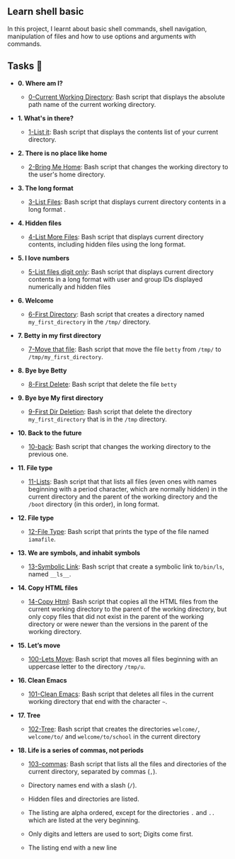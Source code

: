 ## Learn shell basic
In this project, I learnt about basic shell commands, shell navigation, manipulation of files and how to use options and arguments with commands.
## Tasks :page_with_curl:
* **0. Where am I?**

  * [0-Current Working Directory](0-current_working_directory): Bash script that displays the absolute path name of the current working directory.

* **1. What's in there?**

  * [1-List it](1-listit): Bash script that displays the contents list of your current directory.

* **2. There is no place like home**

  * [2-Bring Me Home](2-bring_me_home): Bash script that changes the working directory to the user's home directory.

* **3. The long format**

  * [3-List Files](3-listfiles): Bash script that displays current directory contents in a long format
  .
* **4. Hidden files**

  * [4-List More Files](4-listmorefiles): Bash script that displays current directory contents, including hidden files using the long format.

* **5. I love numbers**

  * [5-List files digit only](5-listfilesdigitonly): Bash script that displays current directory contents in a long format with user and group IDs displayed numerically and hidden files

* **6. Welcome**

  * [6-First Directory](6-firstdirectory): Bash script that creates a directory named `my_first_directory` in the `/tmp/` directory.

* **7. Betty in my first directory**

  * [7-Move that file](7-movethatfile): Bash script that move the file `betty` from `/tmp/` to `/tmp/my_first_directory`.

* **8. Bye bye Betty**

  * [8-First Delete](8-firstdelete): Bash script that delete the file `betty`

* **9. Bye bye My first directory**

  * [9-First Dir Deletion](9-firstdirdeletion): Bash script that delete the directory `my_first_directory` that is in the `/tmp` directory.

* **10. Back to the future**

  * [10-back](10-back): Bash script that changes the working directory to the previous one.

* **11. File type**

  * [11-Lists](11-lists): Bash script that that lists all files (even ones with names beginning with a period character, which are normally hidden) in the current directory and the parent of the working directory and the `/boot` directory (in this order), in long format.

* **12. File type**

  * [12-File Type](12-file_type): Bash script that prints the type of the file named `iamafile`.

* **13. We are symbols, and inhabit symbols**

  * [13-Symbolic Link](13-symbolic_link): Bash script that create a symbolic link to`/bin/ls`, named  `__ls__`.

* **14. Copy HTML files**

  * [14-Copy Html](14-copy_html): Bash script that copies all the HTML files from the current working directory to the parent of the working directory, but only copy files that did not exist in the parent of the working directory or were newer than the versions in the parent of the working directory.

* **15. Let’s move**

  * [100-Lets Move](100-lets_move): Bash script that moves all files beginning with an uppercase letter to the directory `/tmp/u`.

* **16. Clean Emacs**

  * [101-Clean Emacs](101-clean_emacs): Bash script that deletes all files in the current working directory that end with the character `~`.

* **17. Tree**

  * [102-Tree](102-tree): Bash script that creates the directories `welcome/`, `welcome/to/` and `welcome/to/school` in the current directory

* **18. Life is a series of commas, not periods**

  * [103-commas](103-commas): Bash script that lists all the files and directories of the current directory, separated by commas (`,`).

  * Directory names end with a slash (`/`).

  * Hidden files and directories are listed.

  * The listing are alpha ordered, except for the directories `.` and `..` which are listed at the very beginning.

  * Only digits and letters are used to sort; Digits come first.

  * The listing end with a new line
